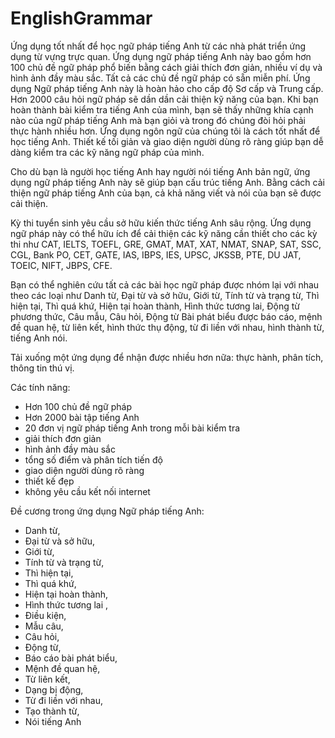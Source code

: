 # EnglishGrammar

Ứng dụng tốt nhất để học ngữ pháp tiếng Anh từ các nhà phát triển ứng dụng từ vựng trực quan.
Ứng dụng ngữ pháp tiếng Anh này bao gồm hơn 100 chủ đề ngữ pháp phổ biến bằng cách giải thích đơn giản, nhiều ví dụ và hình ảnh đầy màu sắc. Tất cả các chủ đề ngữ pháp có sẵn miễn phí. Ứng dụng Ngữ pháp tiếng Anh này là hoàn hảo cho cấp độ Sơ cấp và Trung cấp.
Hơn 2000 câu hỏi ngữ pháp sẽ dần dần cải thiện kỹ năng của bạn. Khi bạn hoàn thành bài kiểm tra tiếng Anh của mình, bạn sẽ thấy những khía cạnh nào của ngữ pháp tiếng Anh mà bạn giỏi và trong đó chúng đòi hỏi phải thực hành nhiều hơn.
Ứng dụng ngôn ngữ của chúng tôi là cách tốt nhất để học tiếng Anh. Thiết kế tối giản và giao diện người dùng rõ ràng giúp bạn dễ dàng kiểm tra các kỹ năng ngữ pháp của mình.

Cho dù bạn là người học tiếng Anh hay người nói tiếng Anh bản ngữ, ứng dụng ngữ pháp tiếng Anh này sẽ giúp bạn cấu trúc tiếng Anh. Bằng cách cải thiện ngữ pháp tiếng Anh của bạn, cả khả năng viết và nói của bạn sẽ được cải thiện.

Kỳ thi tuyển sinh yêu cầu sở hữu kiến ​​thức tiếng Anh sâu rộng. Ứng dụng ngữ pháp này có thể hữu ích để cải thiện các kỹ năng cần thiết cho các kỳ thi như CAT, IELTS, TOEFL, GRE, GMAT, MAT, XAT, NMAT, SNAP, SAT, SSC, CGL, Bank PO, CET, GATE, IAS, IBPS, IES, UPSC, JKSSB, PTE, DU JAT, TOEIC, NIFT, JBPS, CFE.

Bạn có thể nghiên cứu tất cả các bài học ngữ pháp được nhóm lại với nhau theo các loại như Danh từ, Đại từ và sở hữu, Giới từ, Tính từ và trạng từ, Thì hiện tại, Thì quá khứ, Hiện tại hoàn thành, Hình thức tương lai, Động từ phương thức, Câu mẫu, Câu hỏi, Động từ Bài phát biểu được báo cáo, mệnh đề quan hệ, từ liên kết, hình thức thụ động, từ đi liền với nhau, hình thành từ, tiếng Anh nói.

Tải xuống một ứng dụng để nhận được nhiều hơn nữa: thực hành, phân tích, thông tin thú vị.

Các tính năng:
- Hơn 100 chủ đề ngữ pháp
- Hơn 2000 bài tập tiếng Anh
- 20 đơn vị ngữ pháp tiếng Anh trong mỗi bài kiểm tra
- giải thích đơn giản
- hình ảnh đầy màu sắc
- tổng số điểm và phân tích tiến độ
- giao diện người dùng rõ ràng
- thiết kế đẹp
- không yêu cầu kết nối internet

Đề cương trong ứng dụng Ngữ pháp tiếng Anh:
- Danh từ,
- Đại từ và sở hữu,
- Giới từ,
- Tính từ và trạng từ,
- Thì hiện tại,
- Thì quá khứ,
- Hiện tại hoàn thành,
- Hình thức tương lai
,
- Điều kiện,
- Mẫu câu,
- Câu hỏi,
- Động từ,
- Báo cáo bài phát biểu,
- Mệnh đề quan hệ,
- Từ liên kết,
- Dạng bị động,
- Từ đi liền với nhau,
- Tạo thành từ,
- Nói tiếng Anh


